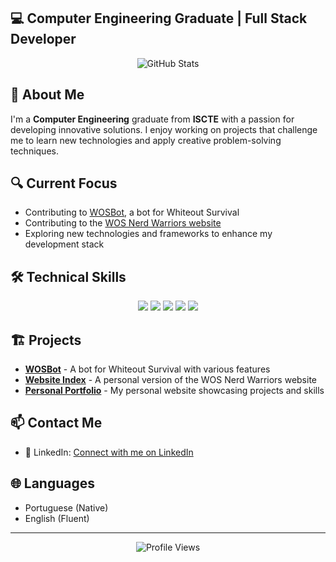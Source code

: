 ## 💻 Computer Engineering Graduate | Full Stack Developer 

<p align="center">
  <img src="https://github-readme-stats.vercel.app/api?username=daviblro&show_icons=true&theme=radical" alt="GitHub Stats" />
</p>

## 🚀 About Me

I'm a **Computer Engineering** graduate from **ISCTE** with a passion for developing innovative solutions. I enjoy working on projects that challenge me to learn new technologies and apply creative problem-solving techniques.

## 🔍 Current Focus

- Contributing to [WOSBot](https://github.com/camoloqlo/wosbot), a bot for Whiteout Survival
- Contributing to the [WOS Nerd Warriors website](https://github.com/wosnerdwarriors/website-index)
- Exploring new technologies and frameworks to enhance my development stack

## 🛠️ Technical Skills

<p align="center">
  <img src="https://img.shields.io/badge/Java-ED8B00?style=for-the-badge&logo=java&logoColor=white" />
  <img src="https://img.shields.io/badge/JavaScript-F7DF1E?style=for-the-badge&logo=javascript&logoColor=black" />
  <img src="https://img.shields.io/badge/C%23-239120?style=for-the-badge&logo=c-sharp&logoColor=white" />
  <img src="https://img.shields.io/badge/React-61DAFB?style=for-the-badge&logo=react&logoColor=black" />
  <img src="https://img.shields.io/badge/Flutter-02569B?style=for-the-badge&logo=flutter&logoColor=white" />
</p>

## 🏗️ Projects

- **[WOSBot](https://github.com/camoloqlo/wosbot)** - A bot for Whiteout Survival with various features
- **[Website Index](https://github.com/daviblro/website-index)** - A personal version of the WOS Nerd Warriors website
- **[Personal Portfolio](https://github.com/daviblro/daviblro.github.io)** - My personal website showcasing projects and skills

## 📫 Contact Me

- 💼 LinkedIn: [Connect with me on LinkedIn](https://www.linkedin.com/in/daviblro/)

## 🌐 Languages

- Portuguese (Native)
- English (Fluent)

---

<p align="center">
  <img src="https://komarev.com/ghpvc/?username=daviblro&color=blueviolet" alt="Profile Views" />
</p>
